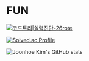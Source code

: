 # FUN
 
[![코드트리|실력진단-26rote](https://banner.codetree.ai/v1/banner/26rote)](https://www.codetree.ai/profiles/26rote)

[![Solved.ac Profile](http://mazassumnida.wtf/api/generate_badge?boj=cnlal777)](https://solved.ac/cnlal777)

![Joonhoe Kim's GitHub stats](https://github-readme-stats.vercel.app/api?username=joonhoekim&show_icons=true&theme=dark)  
